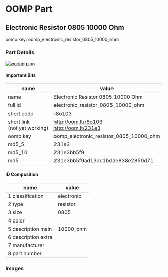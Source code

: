 # OOMP Part  
## Electronic Resistor 0805 10000 Ohm  
  
oomp key: oomp_electronic_resistor_0805_10000_ohm  
  
### Part Details  
  
[![working.jpg](working_600.jpg)](working.jpg)  
  
#### Important Bits  
| name | value | 
| --- | --- | 
| name | Electronic Resistor 0805 10000 Ohm | 
| full id | electronic_resistor_0805_10000_ohm | 
| short code | r8o103 | 
| short link<br>(not yet working) | http://oom.lt/r8o103<br>http://oom.lt/231e3 | 
| oomp key | oomp_electronic_resistor_0805_10000_ohm | 
| md5_5 | 231e3 | 
| md5_10 | 231e3bb5f9 | 
| md5 | 231e3bb5f9ad13dc1bdde838e2850d71 | 
#### ID Composition  
| name | value | 
| --- | --- | 
| 1 classification | electronic | 
| 2 type | resistor | 
| 3 size | 0805 | 
| 4 color |  | 
| 5 description main | 10000_ohm | 
| 6 description extra |  | 
| 7 manufacturer |  | 
| 8 part number |  | 
### Images  
